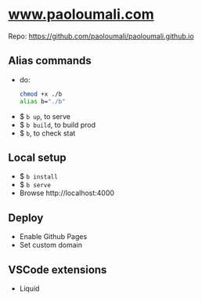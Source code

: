 # www.paoloumali.com

Repo: https://github.com/paoloumali/paoloumali.github.io



## Alias commands

- do: 
  ```bash
  chmod +x ./b
  alias b="./b"
  ```
- $ ``b up``, to serve
- $ ``b build``, to build prod
- $ ``b``, to check stat

## Local setup

- $ ``b install``
- $ ``b serve``
- Browse http://localhost:4000

## Deploy

- Enable Github Pages
- Set custom domain

## VSCode extensions

- Liquid
